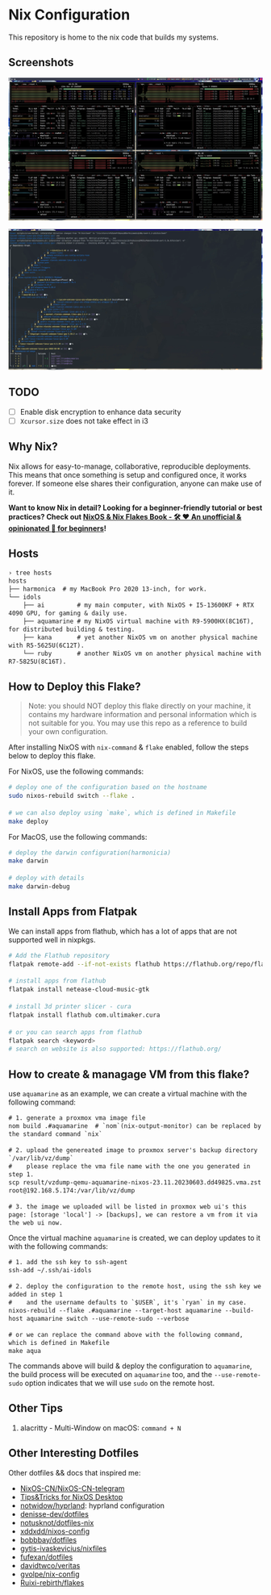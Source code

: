 # Nix Configuration

This repository is home to the nix code that builds my systems.

## Screenshots

![](./hosts/idols/_img/nix-distributed-building.webp)

![](./hosts/idols/_img/nix-distributed-building-log.webp)

## TODO

- [ ] Enable disk encryption to enhance data security
- [ ] `Xcursor.size` does not take effect in i3

## Why Nix?

Nix allows for easy-to-manage, collaborative, reproducible deployments. This means that once something is setup and configured once, it works forever. If someone else shares their configuration, anyone can make use of it.

**Want to know Nix in detail? Looking for a beginner-friendly tutorial or best practices? Check out [NixOS & Nix Flakes Book - 🛠️ ❤️ An unofficial & opinionated :book: for beginners](https://github.com/ryan4yin/nixos-and-flakes-book)!**

## Hosts

```shell
› tree hosts
hosts
├── harmonica  # my MacBook Pro 2020 13-inch, for work.
└── idols
    ├── ai         # my main computer, with NixOS + I5-13600KF + RTX 4090 GPU, for gaming & daily use.
    ├── aquamarine # my NixOS virtual machine with R9-5900HX(8C16T), for distributed building & testing.
    ├── kana       # yet another NixOS vm on another physical machine with R5-5625U(6C12T).
    └── ruby       # another NixOS vm on another physical machine with R7-5825U(8C16T).
```

## How to Deploy this Flake?

> Note: you should NOT deploy this flake directly on your machine, it contains my hardware information and personal information which is not suitable for you. You may use this repo as a reference to build your own configuration.

After installing NixOS with `nix-command` & `flake` enabled, follow the steps below to deploy this flake.

For NixOS, use the following commands:

```bash
# deploy one of the configuration based on the hostname
sudo nixos-rebuild switch --flake .

# we can also deploy using `make`, which is defined in Makefile
make deploy
```

For MacOS, use the following commands:

```bash
# deploy the darwin configuration(harmonicia)
make darwin

# deploy with details
make darwin-debug
```

## Install Apps from Flatpak

We can install apps from flathub, which has a lot of apps that are not supported well in nixpkgs.

```bash
# Add the Flathub repository
flatpak remote-add --if-not-exists flathub https://flathub.org/repo/flathub.flatpakrepo

# install apps from flathub
flatpak install netease-cloud-music-gtk

# install 3d printer slicer - cura
flatpak install flathub com.ultimaker.cura

# or you can search apps from flathub
flatpak search <keyword>
# search on website is also supported: https://flathub.org/
```

## How to create & managage VM from this flake?

use `aquamarine` as an example, we can create a virtual machine with the following command:

```shell
# 1. generate a proxmox vma image file
nom build .#aquamarine  # `nom`(nix-output-monitor) can be replaced by the standard command `nix`

# 2. upload the genereated image to proxmox server's backup directory `/var/lib/vz/dump`
#    please replace the vma file name with the one you generated in step 1.
scp result/vzdump-qemu-aquamarine-nixos-23.11.20230603.dd49825.vma.zst root@192.168.5.174:/var/lib/vz/dump

# 3. the image we uploaded will be listed in proxmox web ui's this page: [storage 'local'] -> [backups], we can restore a vm from it via the web ui now.
```

Once the virtual machine `aquamarine` is created, we can deploy updates to it with the following commands:

```shell
# 1. add the ssh key to ssh-agent
ssh-add ~/.ssh/ai-idols

# 2. deploy the configuration to the remote host, using the ssh key we added in step 1
#    and the username defaults to `$USER`, it's `ryan` in my case.
nixos-rebuild --flake .#aquamarine --target-host aquamarine --build-host aquamarine switch --use-remote-sudo --verbose

# or we can replace the command above with the following command, which is defined in Makefile
make aqua
```

The commands above will build & deploy the configuration to `aquamarine`, the build process will be executed on `aquamarine` too, and the `--use-remote-sudo` option indicates that we will use `sudo` on the remote host.

## Other Tips

1. alacritty - Multi-Window on macOS: `command + N`

## Other Interesting Dotfiles

Other dotfiles && docs that inspired me:

- [NixOS-CN/NixOS-CN-telegram](https://github.com/NixOS-CN/NixOS-CN-telegram)
- [Tips&Tricks for NixOS Desktop](https://discourse.nixos.org/t/tips-tricks-for-nixos-desktop/28488/2)
- [notwidow/hyprland](https://github.com/notwidow/hyprland): hyprland configuration
- [denisse-dev/dotfiles](https://github.com/denisse-dev/dotfiles)
- [notusknot/dotfiles-nix](https://github.com/notusknot/dotfiles-nix)
- [xddxdd/nixos-config](https://github.com/xddxdd/nixos-config)
- [bobbbay/dotfiles](https://github.com/bobbbay/dotfiles)
- [gytis-ivaskevicius/nixfiles](https://github.com/gytis-ivaskevicius/nixfiles)
- [fufexan/dotfiles](https://github.com/fufexan/dotfiles)
- [davidtwco/veritas](https://github.com/davidtwco/veritas)
- [gvolpe/nix-config](https://github.com/gvolpe/nix-config)
- [Ruixi-rebirth/flakes](https://github.com/Ruixi-rebirth/flakes)
